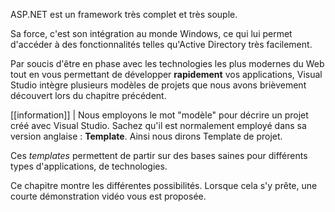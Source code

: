 ASP.NET est un framework très complet et très souple.

Sa force, c'est son intégration au monde Windows, ce qui lui permet d'accéder à des fonctionnalités telles qu'Active Directory très facilement.

Par soucis d'être en phase avec les technologies les plus modernes du Web tout en vous permettant de développer **rapidement** vos applications, Visual Studio intègre plusieurs modèles de projets que nous avons brièvement découvert lors du chapitre précédent.

[[information]]
| Nous employons le mot "modèle" pour décrire un projet créé avec Visual Studio. Sachez qu'il est normalement employé dans sa version anglaise : **Template**. Ainsi nous dirons Template de projet.

Ces *templates* permettent de partir sur des bases saines pour différents types d'applications, de technologies.

Ce chapitre montre les différentes possibilités. Lorsque cela s'y prête, une courte démonstration vidéo vous est proposée.
